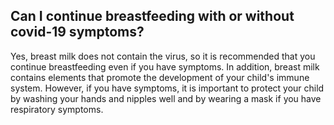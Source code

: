 ## Can I continue breastfeeding with or without covid-19 symptoms?

Yes, breast milk does not contain the virus, so it is recommended that you continue breastfeeding even if you have symptoms. In addition, breast milk contains elements that promote the development of your child's immune system.
However, if you have symptoms, it is important to protect your child by washing your hands and nipples well and by wearing a mask if you have respiratory symptoms.
